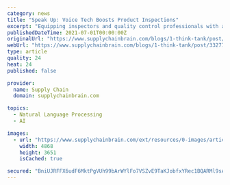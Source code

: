 ```yaml
---
category: news
title: "Speak Up: Voice Tech Boosts Product Inspections"
excerpt: "Equipping inspectors and quality control professionals with a digital platform with voice recognition technology can save businesses up to 50% in inspection time and significantly reduce margins of error, according to recent field data collected by QIMAone."
publishedDateTime: 2021-07-01T00:00:00Z
originalUrl: "https://www.supplychainbrain.com/blogs/1-think-tank/post/33277-speak-up-voice-tech-boosts-product-inspections"
webUrl: "https://www.supplychainbrain.com/blogs/1-think-tank/post/33277-speak-up-voice-tech-boosts-product-inspections"
type: article
quality: 24
heat: 24
published: false

provider:
  name: Supply Chain
  domain: supplychainbrain.com

topics:
  - Natural Language Processing
  - AI

images:
  - url: "https://www.supplychainbrain.com/ext/resources/0-images/article-images/2021/0701_VoiceTech.jpg?height=635&t=1625269085&width=1200"
    width: 4868
    height: 3651
    isCached: true

secured: "BniUJRFFX6udF6MktPgVUh99bArWYlFo7VSZvE9TaKJobfxYRec1BQARMl9sAuK3E2g9hEZPU0EmotJDHBlfasPtXgpZkbFnwszva+tc5jM1mSUL1mMSxt16ZJgvRqT4jJf+y4Oue/SSUI6QW15r8yc+/grqotx7H7dHkepfIVbojwii08n4CYlUdSYGISN4i+lAiYvZYogKQ+eljWBpLlJbZ5mnMfcOB/w9BXn/jnAEH3x3mtMF3Zq5vfuVN/oB+J1k5qY9NEhS9cUf/Sv3e5ox468Qn/i14SSqFPA3dqx6q/u2byuYaTiqAuq564WT1n6AcW01OOpSf1c6daAs0CrAZyE6xBN07yklIY1AWtk=;FqWwIJs1TW5lRMyfYRUmFw=="
---
```


